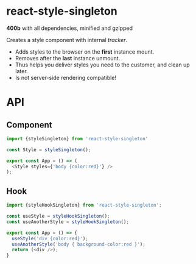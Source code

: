 react-style-singleton
====

__400b__ with all dependencies, minified and gzipped


Creates a style component with internal _tracker_.
- Adds styles to the browser on the __first__ instance mount.
- Removes after the __last__ instance unmount.
- Thus helps you deliver styles you need to the customer, and clean up later.
- Is not server-side rendering compatible!


# API

## Component

```js
import {styleSingleton} from 'react-style-singleton'

const Style = styleSingleton();

export const App = () => (
  <Style styles={'body {color:red}'} />
);
```

## Hook

```js
import {styleHookSingleton} from 'react-style-singleton';

const useStyle = styleHookSingleton();
const useAnotherStyle = styleHookSingleton();

export const App = () => {
  useStyle('div {color:red}');
  useAnotherStyle('body { background-color:red }');
  return (<div />);
}
```
